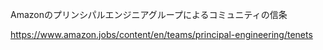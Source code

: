 Amazonのプリンシパルエンジニアグループによるコミュニティの信条

<https://www.amazon.jobs/content/en/teams/principal-engineering/tenets>